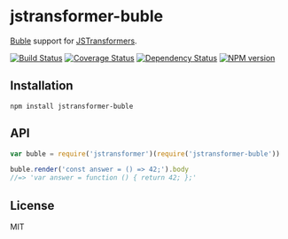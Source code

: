 # jstransformer-buble

[Buble](https://buble.surge.sh) support for [JSTransformers](http://github.com/jstransformers).

[![Build Status](https://img.shields.io/travis/jstransformers/jstransformer-buble/master.svg)](https://travis-ci.org/jstransformers/jstransformer-buble)
[![Coverage Status](https://img.shields.io/coveralls/jstransformers/jstransformer-buble/master.svg)](https://coveralls.io/r/jstransformers/jstransformer-buble?branch=master)
[![Dependency Status](https://img.shields.io/david/jstransformers/jstransformer-buble/master.svg)](http://david-dm.org/jstransformers/jstransformer-buble)
[![NPM version](https://img.shields.io/npm/v/jstransformer-buble.svg)](https://www.npmjs.org/package/jstransformer-buble)

## Installation

    npm install jstransformer-buble

## API

```js
var buble = require('jstransformer')(require('jstransformer-buble'))

buble.render('const answer = () => 42;').body
//=> 'var answer = function () { return 42; };'
```

## License

MIT

